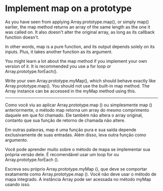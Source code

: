 # Implement map on a prototype

As you have seen from applying Array.prototype.map(), or simply map() earlier, the map method returns an array of the same length as the one it was called on. It also doesn't alter the original array, as long as its callback function doesn't.

In other words, map is a pure function, and its output depends solely on its inputs. Plus, it takes another function as its argument.

You might learn a lot about the map method if you implement your own version of it. It is recommended you use a for loop or Array.prototype.forEach().

Write your own Array.prototype.myMap(), which should behave exactly like Array.prototype.map(). You should not use the built-in map method. The Array instance can be accessed in the myMap method using this.

---

Como você viu ao aplicar Array.prototype.map () ou simplesmente map () anteriormente, o método map retorna um array do mesmo comprimento daquele em que foi chamado. Ele também não altera o array original, contanto que sua função de retorno de chamada não altere.

Em outras palavras, map é uma função pura e sua saída depende exclusivamente de suas entradas. Além disso, leva outra função como argumento.

Você pode aprender muito sobre o método de mapa se implementar sua própria versão dele. É recomendável usar um loop for ou Array.prototype.forEach ().

Escreva seu próprio Array.prototype.myMap (), que deve se comportar exatamente como Array.prototype.map (). Você não deve usar o método de mapa integrado. A instância Array pode ser acessada no método myMap usando isso. 
